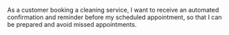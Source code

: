 As a customer booking a cleaning service,
I want to receive an automated confirmation and reminder before my scheduled appointment,
so that I can be prepared and avoid missed appointments.